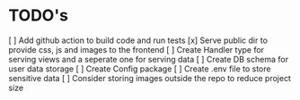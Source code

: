 # TODO's

[ ] Add github action to build code and run tests
[x] Serve public dir to provide css, js and images to the frontend
[ ] Create Handler type for serving views and a seperate one for serving data
[ ] Create DB schema for user data storage
[ ] Create Config package
[ ] Create .env file to store sensitive data
[ ] Consider storing images outside the repo to reduce project size
